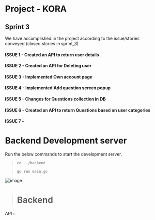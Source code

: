 # Project - KORA

## Sprint 3
 

We have accomplished in the project according to the issue/stories conveyed (closed stories in sprint_3) 
#### ISSUE 1 - Created an API to return user details
#### ISSUE 2 - Created an API for Deleting user
#### ISSUE 3 - Implemented Own account page
#### ISSUE 4 - Implemented Add question screen popup
#### ISSUE 5 - Changes for Questions collection in DB
#### ISSUE 6 - Created an API to return Questions based on user categories
#### ISSUE 7 - 

# Backend Development server
Run the below commands to start the development server.

> `cd ../backend`

> `go run main.go `

![image](https://user-images.githubusercontent.com/38340989/156869950-cc8f8cd0-4a3a-49c9-b4bf-9dbcd394a263.png)

 
> # Backend
API :: 
